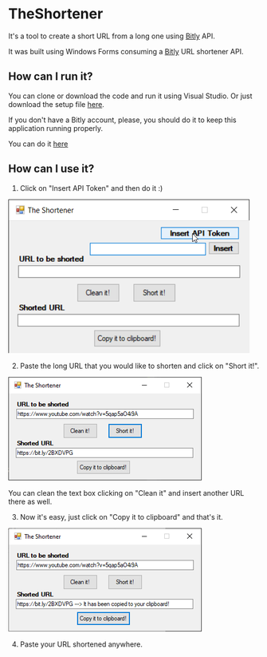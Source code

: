 # TheShortener
It's a tool to create a short URL from a long one using <a href="https://dev.bitly.com/get_started.html">Bitly</a> API.

It was built using Windows Forms consuming a <a href="https://dev.bitly.com/get_started.html">Bitly</a> URL shortener API.

## How can I run it?
You can clone or download the code and run it using Visual Studio. Or just download the setup file
<a href="https://github.com/ricardovws/TheShortener/raw/master/TheShortenerExe.zip" download>here</a>.

If you don't have a Bitly account, please, you should do it to keep this application running properly.

You can do it <a href="https://bitly.com/a/sign_in">here</a>


## How can I use it?
1) Click on "Insert API Token" and then do it :)

<img src="screenshots/screenshot_0.png">

2) Paste the long URL that you would like to shorten and click on "Short it!". 

<img src="screenshots/screenshot_1.png">

You can clean the text box clicking on "Clean it" and insert another URL there as well.

3) Now it's easy, just click on "Copy it to clipboard" and that's it.

<img src="screenshots/screenshot_2.png">

4) Paste your URL shortened anywhere.
